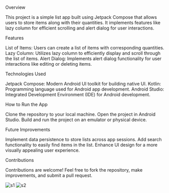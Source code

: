 Overview

This project is a simple list app built using Jetpack Compose that allows users to store items along with their quantities. It implements features like lazy column for efficient scrolling and alert dialog for user interactions.

Features

List of Items: Users can create a list of items with corresponding quantities.
Lazy Column: Utilizes lazy column to efficiently display and scroll through the list of items.
Alert Dialog: Implements alert dialog functionality for user interactions like editing or deleting items.

Technologies Used

Jetpack Compose: Modern Android UI toolkit for building native UI.
Kotlin: Programming language used for Android app development.
Android Studio: Integrated Development Environment (IDE) for Android development.

How to Run the App

Clone the repository to your local machine.
Open the project in Android Studio.
Build and run the project on an emulator or physical device.

Future Improvements

Implement data persistence to store lists across app sessions.
Add search functionality to easily find items in the list.
Enhance UI design for a more visually appealing user experience.

Contributions

Contributions are welcome! Feel free to fork the repository, make improvements, and submit a pull request.

![s1](https://github.com/Shubham-Kumar4285/ListApp/assets/130894954/01a93ff0-9c37-45f4-a8f4-e949baee70dd)
![s2](https://github.com/Shubham-Kumar4285/ListApp/assets/130894954/be743627-f826-4943-9526-778969055988)
